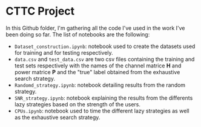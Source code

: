 # CTTC Project

In this Github folder, I'm gathering all the code I've used in the work I've been doing so far. The list of notebooks are the following:
- `Dataset_construction.ipynb`: notebook used to create the datasets used for training and for testing respectively.
- `data.csv` and `test_data.csv` are two csv files containing the training and test sets respectively with the names of the channel matrice **H** and power matrice **P** and the "true" label obtained from the exhaustive search strategy.
- `Randomd_strategy.ipynb`: notebook detailing results from the random strategy.
- `SNR_strategy.ipynb`: notebook explaining the results from the differents lazy strategies based on the strength of the users.
- `CPUs.ipynb`: notebook used to time the different lazy strategies as well as the exhaustive search strategy.

